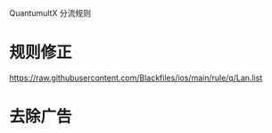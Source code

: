QuantumultX 分流规则
# 规则修正
https://raw.githubusercontent.com/Blackfiles/ios/main/rule/q/Lan.list
# 去除广告

